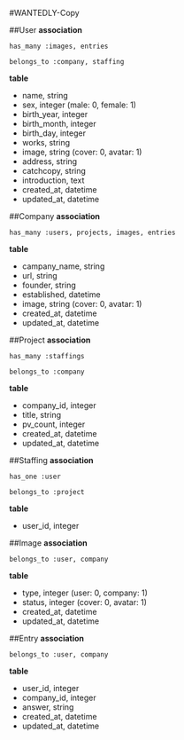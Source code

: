 #WANTEDLY-Copy

##User
**association**  
```
has_many :images, entries
```
```
belongs_to :company, staffing
```  
  
**table**  
* name, string  
* sex, integer (male: 0, female: 1)  
* birth_year, integer
* birth_month, integer
* birth_day, integer
* works, string
* image, string (cover: 0, avatar: 1)
* address, string
* catchcopy, string
* introduction, text
* created_at, datetime  
* updated_at, datetime

##Company
**association**  
```
has_many :users, projects, images, entries
```

**table**  
* campany_name, string
* url, string
* founder, string
* established, datetime
* image, string (cover: 0, avatar: 1)
* created_at, datetime  
* updated_at, datetime

##Project
**association**  
```
has_many :staffings
```  
```
belongs_to :company
```  

**table**  
* company_id, integer  
* title, string
* pv_count, integer
* created_at, datetime
* updated_at, datetime

##Staffing
**association**  
```
has_one :user
```
```
belongs_to :project
```  
  
**table**
* user_id, integer


##Image
**association**
```
belongs_to :user, company
```
**table**
* type, integer (user: 0, company: 1)
* status, integer (cover: 0, avatar: 1)
* created_at, datetime  
* updated_at, datetime

##Entry
**association**
```
belongs_to :user, company
```
**table**
* user_id, integer
* company_id, integer
* answer, string
* created_at, datetime  
* updated_at, datetime
